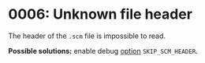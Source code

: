 # 0006: Unknown file header

The header of the `.scm` file is impossible to read.

**Possible solutions:** enable debug [option](../../console.md#skip_scm_header) `SKIP_SCM_HEADER`.

